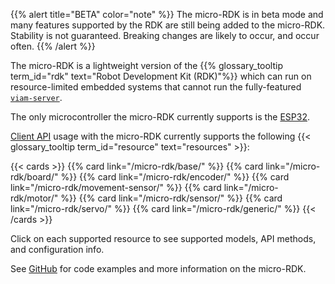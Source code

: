 {{% alert title="BETA" color="note" %}}
The micro-RDK is in beta mode and many features supported by the RDK are still being added to the micro-RDK.
Stability is not guaranteed.
Breaking changes are likely to occur, and occur often.
{{% /alert %}}

The micro-RDK is a lightweight version of the {{% glossary_tooltip term_id="rdk" text="Robot Development Kit (RDK)"%}} which can run on resource-limited embedded systems that cannot run the fully-featured [`viam-server`](/get-started/viam/).

The only microcontroller the micro-RDK currently supports is the [ESP32](https://www.espressif.com/en/products/socs/esp32).

[Client API](/program/apis/) usage with the micro-RDK currently supports the following {{< glossary_tooltip term_id="resource" text="resources" >}}:

{{< cards >}}
{{% card link="/micro-rdk/base/" %}}
{{% card link="/micro-rdk/board/" %}}
{{% card link="/micro-rdk/encoder/" %}}
{{% card link="/micro-rdk/movement-sensor/" %}}
{{% card link="/micro-rdk/motor/" %}}
{{% card link="/micro-rdk/sensor/" %}}
{{% card link="/micro-rdk/servo/" %}}
{{% card link="/micro-rdk/generic/" %}}
{{< /cards >}}

Click on each supported resource to see supported models, API methods, and configuration info.

See [GitHub](https://github.com/viamrobotics/micro-rdk) for code examples and more information on the micro-RDK.
